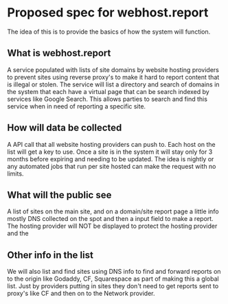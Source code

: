 # Proposed spec for webhost.report
The idea of this is to provide the basics of how the system will function.

## What is webhost.report
A service populated with lists of site domains by website hosting providers to prevent sites using reverse proxy's to make it hard to report content that is illegal or stolen. The service will list a directory and search of domains in the system that each have a virtual page that can be search indexed by services like Google Search. This allows parties to search and find this service when in need of reporting a specific site.

## How will data be collected
A API call that all website hosting providers can push to. Each host on the list will get a key to use. Once a site is in the system it will stay only for 3 months before expiring and needing to be updated. The idea is nightly or any automated jobs that run per site hosted can make the request with no limits.

## What will the public see
A list of sites on the main site, and on a domain/site report page a little info mostly DNS collected on the spot and then a input field to make a report. The hosting provider will NOT be displayed to protect the hosting provider and the

## Other info in the list
We will also list and find sites using DNS info to find and forward reports on to the origin like Godaddy, CF, Squarespace as part of making this a global list. Just by providers putting in sites they don't need to get reports sent to proxy's like CF and then on to the Network provider.
